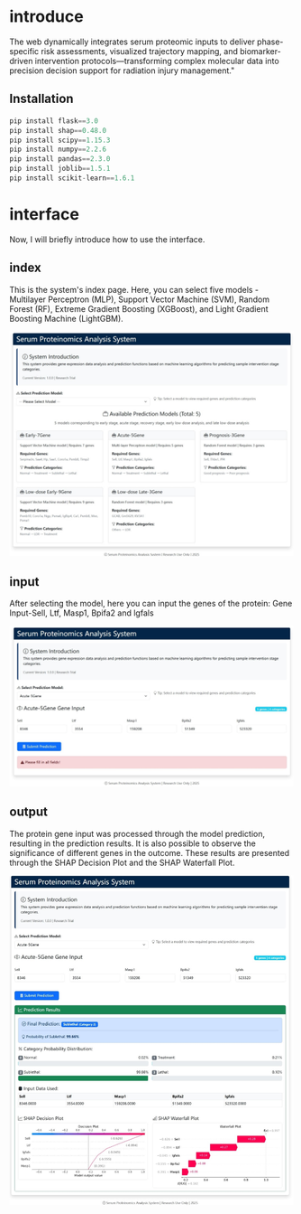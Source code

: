 # introduce

The web dynamically integrates serum proteomic inputs to deliver phase-specific risk assessments, visualized trajectory mapping, and biomarker-driven intervention protocols—transforming complex molecular data into precision decision support for radiation injury management."

## Installation

```python
pip install flask==3.0
pip install shap==0.48.0
pip install scipy==1.15.3
pip install numpy==2.2.6
pip install pandas==2.3.0
pip install joblib==1.5.1
pip install scikit-learn==1.6.1
```

# interface

Now, I will briefly introduce how to use the interface.

## index

This is the system's index page. Here, you can select five models - Multilayer Perceptron (MLP), Support Vector Machine (SVM), Random Forest (RF), Extreme Gradient Boosting (XGBoost), and Light Gradient Boosting Machine (LightGBM).

![image](docs/images/index.jpeg)

## input

After selecting the model, here you can input the genes of the protein:  Gene Input-Sell, Ltf, Masp1, Bpifa2 and lgfals

![image](docs/images/input.jpeg)

## output

The protein gene input was processed through the model prediction, resulting in the prediction results. It is also possible to observe the significance of different genes in the outcome. These results are presented through the SHAP Decision Plot and the SHAP Waterfall Plot.

![image](docs/images/output.jpeg)